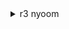 <details>
<summary>r3 nyoom</summary>

Make sure to slowfall off the block to not die to the spinners \
![gif](./images/3_nyoom.webp)
</details>
